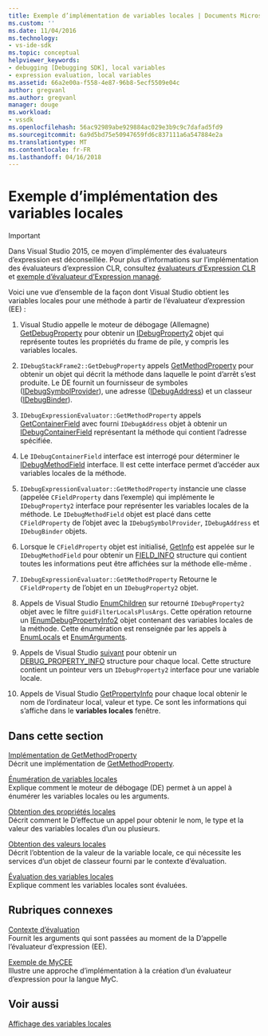 ```yaml
---
title: Exemple d’implémentation de variables locales | Documents Microsoft
ms.custom: ''
ms.date: 11/04/2016
ms.technology:
- vs-ide-sdk
ms.topic: conceptual
helpviewer_keywords:
- debugging [Debugging SDK], local variables
- expression evaluation, local variables
ms.assetid: 66a2e00a-f558-4e87-96b8-5ecf5509e04c
author: gregvanl
ms.author: gregvanl
manager: douge
ms.workload:
- vssdk
ms.openlocfilehash: 56ac92989abe929884ac029e3b9c9c7dafad5fd9
ms.sourcegitcommit: 6a9d5bd75e50947659fd6c837111a6a547884e2a
ms.translationtype: MT
ms.contentlocale: fr-FR
ms.lasthandoff: 04/16/2018
---
```

# <a name="sample-implementation-of-locals"></a>Exemple d’implémentation des variables locales
> [!IMPORTANT]
>  Dans Visual Studio 2015, ce moyen d’implémenter des évaluateurs d’expression est déconseillée. Pour plus d’informations sur l’implémentation des évaluateurs d’expression CLR, consultez [évaluateurs d’Expression CLR](https://github.com/Microsoft/ConcordExtensibilitySamples/wiki/CLR-Expression-Evaluators) et [exemple d’évaluateur d’Expression managé](https://github.com/Microsoft/ConcordExtensibilitySamples/wiki/Managed-Expression-Evaluator-Sample).  
  
 Voici une vue d’ensemble de la façon dont Visual Studio obtient les variables locales pour une méthode à partir de l’évaluateur d’expression (EE) :  
  
1.  Visual Studio appelle le moteur de débogage (Allemagne) [GetDebugProperty](../../extensibility/debugger/reference/idebugstackframe2-getdebugproperty.md) pour obtenir un [IDebugProperty2](../../extensibility/debugger/reference/idebugproperty2.md) objet qui représente toutes les propriétés du frame de pile, y compris les variables locales.  
  
2.  `IDebugStackFrame2::GetDebugProperty` appels [GetMethodProperty](../../extensibility/debugger/reference/idebugexpressionevaluator-getmethodproperty.md) pour obtenir un objet qui décrit la méthode dans laquelle le point d’arrêt s’est produite. Le DE fournit un fournisseur de symboles ([IDebugSymbolProvider](../../extensibility/debugger/reference/idebugsymbolprovider.md)), une adresse ([IDebugAddress](../../extensibility/debugger/reference/idebugaddress.md)) et un classeur ([IDebugBinder](../../extensibility/debugger/reference/idebugbinder.md)).  
  
3.  `IDebugExpressionEvaluator::GetMethodProperty` appels [GetContainerField](../../extensibility/debugger/reference/idebugsymbolprovider-getcontainerfield.md) avec fourni `IDebugAddress` objet à obtenir un [IDebugContainerField](../../extensibility/debugger/reference/idebugcontainerfield.md) représentant la méthode qui contient l’adresse spécifiée.  
  
4.  Le `IDebugContainerField` interface est interrogé pour déterminer le [IDebugMethodField](../../extensibility/debugger/reference/idebugmethodfield.md) interface. Il est cette interface permet d’accéder aux variables locales de la méthode.  
  
5.  `IDebugExpressionEvaluator::GetMethodProperty` instancie une classe (appelée `CFieldProperty` dans l’exemple) qui implémente le `IDebugProperty2` interface pour représenter les variables locales de la méthode. Le `IDebugMethodField` objet est placé dans cette `CFieldProperty` de l’objet avec la `IDebugSymbolProvider`, `IDebugAddress` et `IDebugBinder` objets.  
  
6.  Lorsque le `CFieldProperty` objet est initialisé, [GetInfo](../../extensibility/debugger/reference/idebugfield-getinfo.md) est appelée sur le `IDebugMethodField` pour obtenir un [FIELD_INFO](../../extensibility/debugger/reference/field-info.md) structure qui contient toutes les informations peut être affichées sur la méthode elle-même .  
  
7.  `IDebugExpressionEvaluator::GetMethodProperty` Retourne le `CFieldProperty` de l’objet en un `IDebugProperty2` objet.  
  
8.  Appels de Visual Studio [EnumChildren](../../extensibility/debugger/reference/idebugproperty2-enumchildren.md) sur retourné `IDebugProperty2` objet avec le filtre `guidFilterLocalsPlusArgs`. Cette opération retourne un [IEnumDebugPropertyInfo2](../../extensibility/debugger/reference/ienumdebugpropertyinfo2.md) objet contenant des variables locales de la méthode. Cette énumération est renseignée par les appels à [EnumLocals](../../extensibility/debugger/reference/idebugmethodfield-enumlocals.md) et [EnumArguments](../../extensibility/debugger/reference/idebugmethodfield-enumarguments.md).  
  
9. Appels de Visual Studio [suivant](../../extensibility/debugger/reference/ienumdebugpropertyinfo2-next.md) pour obtenir un [DEBUG_PROPERTY_INFO](../../extensibility/debugger/reference/debug-property-info.md) structure pour chaque local. Cette structure contient un pointeur vers un `IDebugProperty2` interface pour une variable locale.  
  
10. Appels de Visual Studio [GetPropertyInfo](../../extensibility/debugger/reference/idebugproperty2-getpropertyinfo.md) pour chaque local obtenir le nom de l’ordinateur local, valeur et type. Ce sont les informations qui s’affiche dans le **variables locales** fenêtre.  
  
## <a name="in-this-section"></a>Dans cette section  
 [Implémentation de GetMethodProperty](../../extensibility/debugger/implementing-getmethodproperty.md)  
 Décrit une implémentation de [GetMethodProperty](../../extensibility/debugger/reference/idebugexpressionevaluator-getmethodproperty.md).  
  
 [Énumération de variables locales](../../extensibility/debugger/enumerating-locals.md)  
 Explique comment le moteur de débogage (DE) permet à un appel à énumérer les variables locales ou les arguments.  
  
 [Obtention des propriétés locales](../../extensibility/debugger/getting-local-properties.md)  
 Décrit comment le D’effectue un appel pour obtenir le nom, le type et la valeur des variables locales d’un ou plusieurs.  
  
 [Obtention des valeurs locales](../../extensibility/debugger/getting-local-values.md)  
 Décrit l’obtention de la valeur de la variable locale, ce qui nécessite les services d’un objet de classeur fourni par le contexte d’évaluation.  
  
 [Évaluation des variables locales](../../extensibility/debugger/evaluating-locals.md)  
 Explique comment les variables locales sont évaluées.  
  
## <a name="related-sections"></a>Rubriques connexes  
 [Contexte d’évaluation](../../extensibility/debugger/evaluation-context.md)  
 Fournit les arguments qui sont passées au moment de la D’appelle l’évaluateur d’expression (EE).  
  
 [Exemple de MyCEE](http://msdn.microsoft.com/en-us/624a018b-9179-402f-9d48-3aec87b48f4f)  
 Illustre une approche d’implémentation à la création d’un évaluateur d’expression pour la langue MyC.  
  
## <a name="see-also"></a>Voir aussi  
 [Affichage des variables locales](../../extensibility/debugger/displaying-locals.md)